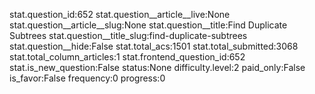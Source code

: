stat.question_id:652
stat.question__article__live:None
stat.question__article__slug:None
stat.question__title:Find Duplicate Subtrees
stat.question__title_slug:find-duplicate-subtrees
stat.question__hide:False
stat.total_acs:1501
stat.total_submitted:3068
stat.total_column_articles:1
stat.frontend_question_id:652
stat.is_new_question:False
status:None
difficulty.level:2
paid_only:False
is_favor:False
frequency:0
progress:0
